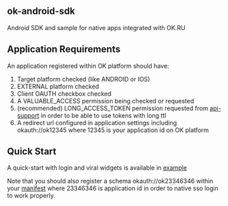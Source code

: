 ok-android-sdk
-------
Android SDK and sample for native apps integrated with OK.RU


Application Requirements
-------
An application registered within OK platform should have:

1. Target platform checked (like ANDROID or IOS)
2. EXTERNAL platform checked
3. Client OAUTH checkbox checked
4. A VALUABLE_ACCESS permission being checked or requested
5. (recommended) LONG_ACCESS_TOKEN permission requested from [api-support](mailto:api-support@ok.ru) in order to be able to use tokens with long ttl
6. A redirect url configured in application settings including okauth://ok12345 where 12345 is your application id on OK platform


Quick Start
-------
A quick-start with login and viral widgets is available in [example](https://github.com/odnoklassniki/ok-android-sdk/tree/master/odnoklassniki-android-sdk-example)

Note that you should also register a schema okauth://ok23346346 within your [manifest](https://github.com/odnoklassniki/ok-android-sdk/blob/master/odnoklassniki-android-sdk-example/src/main/AndroidManifest.xml#L39) where 23346346 is application id in order to native sso login to work properly.
